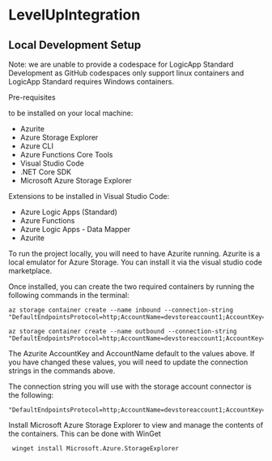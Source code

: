 # LevelUpIntegration

## Local Development Setup
Note: we are unable to provide a codespace for LogicApp Standard Development as GitHub codespaces only support linux containers and LogicApp Standard requires Windows containers.

Pre-requisites 

to be installed on your local machine:
- Azurite
- Azure Storage Explorer
- Azure CLI
- Azure Functions Core Tools
- Visual Studio Code
- .NET Core SDK
- Microsoft Azure Storage Explorer

Extensions to be installed in Visual Studio Code:
- Azure Logic Apps (Standard)
- Azure Functions
- Azure Logic Apps - Data Mapper
- Azurite


To run the project locally, you will need to have Azurite running. Azurite is a local emulator for Azure Storage. You can install it via the visual studio code marketplace.

Once installed, you can create the two required containers by running the following commands in the terminal:

```
az storage container create --name inbound --connection-string "DefaultEndpointsProtocol=http;AccountName=devstoreaccount1;AccountKey=Eby8vdM02xNOcqFlqUwJPLlmEtlCDXJ1OUzFT50uSRZ6IFsuFq2UVErCz4I6tq/K1SZFPTOtr/KBHBeksoGMGw==;BlobEndpoint=http://127.0.0.1:10000/devstoreaccount1;"

az storage container create --name outbound --connection-string "DefaultEndpointsProtocol=http;AccountName=devstoreaccount1;AccountKey=Eby8vdM02xNOcqFlqUwJPLlmEtlCDXJ1OUzFT50uSRZ6IFsuFq2UVErCz4I6tq/K1SZFPTOtr/KBHBeksoGMGw==;BlobEndpoint=http://127.0.0.1:10000/devstoreaccount1;"
```

The Azurite AccountKey and AccountName default to the values above. If you have changed these values, you will need to update the connection strings in the commands above.

The connection string you will use with the storage account connector is the following:

```
"DefaultEndpointsProtocol=http;AccountName=devstoreaccount1;AccountKey=Eby8vdM02xNOcqFlqUwJPLlmEtlCDXJ1OUzFT50uSRZ6IFsuFq2UVErCz4I6tq/K1SZFPTOtr/KBHBeksoGMGw==;BlobEndpoint=http://127.0.0.1:10000/devstoreaccount1;"
```

Install Microsoft Azure Storage Explorer to view and manage the contents of the containers.  This can be done with WinGet

```
 winget install Microsoft.Azure.StorageExplorer  
```
